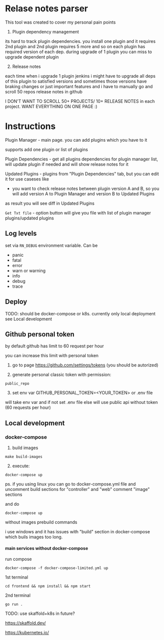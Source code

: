 # Relase notes parser

This tool was created to cover my personal pain points

1) Plugin dependency management

its hard to track plugin dependencies. you install one plugin and it requires 2nd plugin and 2nd plugin requires 5 more and so on
each plugin has required version of each dep.
during upgrade of 1 plugin you can miss to upgrade dependent plugin

2) Release notes

each time when i upgrade 1 plugin jenkins i might have to upgrade all deps of this plugin to satisfied versions
and sometimes those versions have braking changes or just important features and i have to manually go and scroll 50 repos release notes in github

I DON'T WANT TO SCROLL 50+ PROJECTS/ 10+ RELEASE NOTES in each project. WANT EVERYTHING ON ONE PAGE :)


# Instructions


Plugin Manager - main page. you can add plugins which you have to it

supports add one plugin or list of plugins

Plugin Dependencies - get all plugins dependencies for plugin manager list,
will update plugin if needed and will show release notes for it

Updated Plugins - plugins from "Plugin Dependencies" tab, but you can edit it for use caseses like

* you want to check release notes between plugin version A and B, so you will add version A to Plugin Manager and version B to Updated Plugins

as result you will see diff in Updated Plugins

`Get Txt file` - option button will give you file with list of plugin manager plugins/updated plugins


## Log levels

set via `RN_DEBUG` environment variable. Can be

* panic
* fatal
* error
* warn or warning
* info
* debug
* trace


## Deploy

TODO: should be docker-compose or k8s. currently only local deployment see Local development

## Github personal token

by default github has limit to 60 request per hour

you can increase this limit with personal token

1. go to page https://github.com/settings/tokens (you should be autorized)

2. generate personal classic token with permission:
```
public_repo
```
3. set env var GITHUB_PERSONAL_TOKEN=<YOUR_TOKEN> or .env file

will take env var and if not set .env file else will use public api without token (60 requests per hour)

## Local development


### docker-compose
1) build images
```
make build-images
```
2) execute:
```
docker-compose up
```

ps. if you using linux you can go to docker-compose.yml file and
uncomment build sections for "controller" and "web"
comment "image" sections

and do
```
docker-compose up
```
without images prebuild commands

i use windows and it has issues with "build" section in docker-compose which buils images too long.

#### main services without docker-compose

run compose
```
docker-compose -f docker-compose-limited.yml up
```

1st terminal

```
cd frontend && npm install && npm start
```

2nd terminal

```
go run .
```

TODO: use skaffold+k8s in future?

https://skaffold.dev/

https://kubernetes.io/



